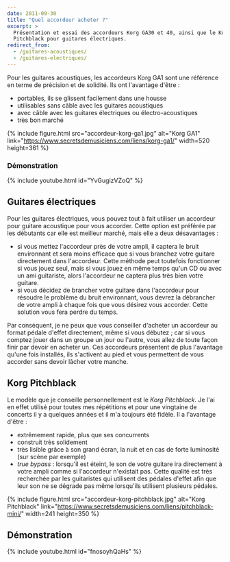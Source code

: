 ```yaml
---
date: 2011-09-30
title: "Quel accordeur acheter ?"
excerpt: >
  Présentation et essai des accordeurs Korg GA30 et 40, ainsi que le Korg
  Pitchblack pour guitares électriques.
redirect_from:
  - /guitares-acoustiques/
  - /guitares-electriques/
---
```


Pour les guitares acoustiques, les accordeurs Korg GA1 sont une référence en 
terme de précision et de solidité. Ils ont l'avantage d'être :

- portables, ils se glissent facilement dans une housse
- utilisables sans câble avec les guitares acoustiques
- avec câble avec les guitares électriques ou électro-acoustiques
- très bon marché

{% include figure.html src="accordeur-korg-ga1.jpg" alt="Korg GA1"
link="https://www.secretsdemusiciens.com/liens/korg-ga1/" width=520 height=361
%}

### Démonstration

{% include youtube.html id="YvGugizVZoQ" %}

## Guitares électriques

Pour les guitares électriques, vous pouvez tout à fait utiliser un accordeur 
pour guitare acoustique pour vous accorder. Cette option est préférée par les 
débutants car elle est meilleur marché, mais elle a deux désavantages :

- si vous mettez l'accordeur près de votre ampli, il captera le bruit 
environnant et sera moins efficace que si vous branchez votre guitare 
directement dans l'accordeur. Cette méthode peut toutefois fonctionner si vous 
jouez seul, mais si vous jouez en même temps qu'un CD ou avec un ami 
guitariste, alors l'accordeur ne captera plus très bien votre guitare.
- si vous décidez de brancher votre guitare dans l'accordeur pour résoudre le 
problème du bruit environnant, vous devrez la débrancher de votre ampli à 
chaque fois que vous désirez vous accorder. Cette solution vous fera perdre du 
temps.

Par conséquent, je ne peux que vous conseiller d'acheter un accordeur au format 
pédale d'effet directement, même si vous débutez ; car si vous comptez jouer 
dans un groupe un jour ou l'autre, vous allez de toute façon finir par devoir 
en acheter un. Ces accordeurs présentent de plus l'avantage qu'une fois 
installés, ils s'activent au pied et vous permettent de vous accorder sans 
devoir lâcher votre manche.

## Korg Pitchblack

Le modèle que je conseille personnellement est le *Korg Pitchblack*. Je l'ai en 
effet utilisé pour toutes mes répétitions et pour une vingtaine de concerts il 
y a quelques années et il m'a toujours été fidèle. Il a l'avantage d'être :

- extrêmement rapide, plus que ses concurrents
- construit très solidement
- très lisible grâce à son grand écran, la nuit et en cas de forte luminosité 
(sur scène par exemple)
- *true bypass* : lorsqu'il est éteint, le son de votre guitare ira directement 
à votre ampli comme si l'accordeur n'existait pas. Cette qualité est très 
recherchée par les guitaristes qui utilisent des pédales d'effet afin que leur 
son ne se dégrade pas même lorsqu'ils utilisent plusieurs pédales.

{% include figure.html src="accordeur-korg-pitchblack.jpg" alt="Korg 
Pitchblack" link="https://www.secretsdemusiciens.com/liens/pitchblack-mini/"
width=241 height=350 %}

## Démonstration

{% include youtube.html id="fnosoyhQaHs" %}
